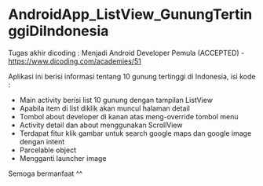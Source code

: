 # AndroidApp_ListView_GunungTertinggiDiIndonesia
 Tugas akhir dicoding : Menjadi Android Developer Pemula (ACCEPTED) -
 https://www.dicoding.com/academies/51
 
 Aplikasi ini berisi informasi tentang 10 gunung tertinggi di Indonesia, isi kode :
 * Main activity berisi list 10 gunung dengan tampilan ListView
 * Apabila item di list diklik akan muncul halaman detail
 * Tombol about developer di kanan atas meng-override tombol menu
 * Activity detail dan about menggunakan ScrollView
 * Terdapat fitur klik gambar untuk search google maps dan google image dengan intent
 * Parcelable object
 * Mengganti launcher image
 
 Semoga bermanfaat ^^
 
